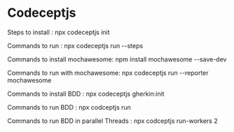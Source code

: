 # Codeceptjs

Steps to install : npx codeceptjs init

Commands to run : npx codeceptjs run --steps

Commands to install mochawesome: npm install mochawesome --save-dev

Commands to run with mochawesome: npx codeceptjs run --reporter mochawesome

Commands to install BDD : npx codeceptjs gherkin:init

Commands to run BDD : npx codceptjs  run

Commands to run BDD in parallel Threads : npx codceptjs  run-workers 2

